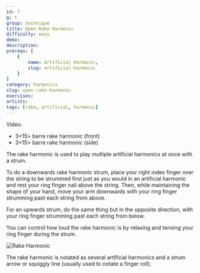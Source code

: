 ```yaml
---
id: 7
g: t
group: technique
title: Open Rake Harmonic
difficulty: easy
demo: 
description:
prereqs: [
    {
        name: Artificial Harmonic,
        slug: artificial-harmonic
    }
]
category: harmonics
slug: open-rake-harmonic
exercises:
artists: 
tags: [rake, artificial, harmonic]
---
```


Video: 
- 3<15> barre rake harmonic (front)
- 3<15> barre rake harmonic (side)  

The rake harmonic is used to play multiple artificial harmonics at once with a strum. 

To do a downwards rake harmonic strum, place your right index finger over the string to be strummed first just as you would in an artificial harmonic and rest your ring finger nail above the string. Then, while maintaining the shape of your hand, move your arm downwards with your ring finger strumming past each string from above.  

For an upwards strum, do the same thing but in the opposite direction, with your ring finger strumming past each string from below.

You can control how loud the rake harmonic is by relaxing and tensing your ring finger during the strum. 

![Rake Harmonic]()

The rake harmonic is notated as several artificial harmonics and a strum arrow or squiggly line (usually used to notate a finger roll).

